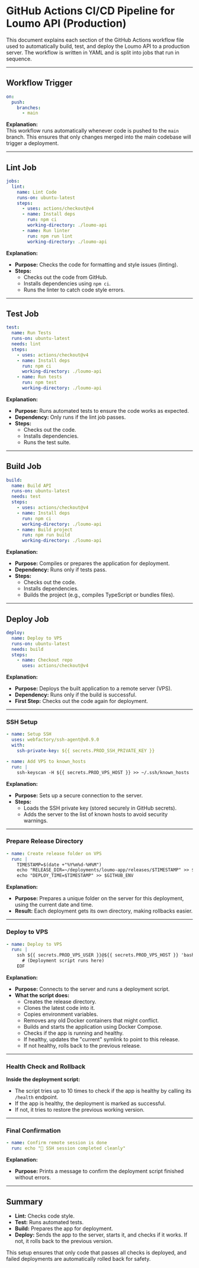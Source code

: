 # GitHub Actions CI/CD Pipeline for Loumo API (Production)

This document explains each section of the GitHub Actions workflow file used to automatically build, test, and deploy the Loumo API to a production server. The workflow is written in YAML and is split into jobs that run in sequence.

---

## Workflow Trigger

```yml
on:
  push:
    branches:
      - main
```

**Explanation:**  
This workflow runs automatically whenever code is pushed to the `main` branch. This ensures that only changes merged into the main codebase will trigger a deployment.

---

## Lint Job

```yml
jobs:
  lint:
    name: Lint Code
    runs-on: ubuntu-latest
    steps:
      - uses: actions/checkout@v4
      - name: Install deps
        run: npm ci
        working-directory: ./loumo-api
      - name: Run linter
        run: npm run lint
        working-directory: ./loumo-api
```

**Explanation:**

- **Purpose:** Checks the code for formatting and style issues (linting).
- **Steps:**
  - Checks out the code from GitHub.
  - Installs dependencies using `npm ci`.
  - Runs the linter to catch code style errors.

---

## Test Job

```yml
test:
  name: Run Tests
  runs-on: ubuntu-latest
  needs: lint
  steps:
    - uses: actions/checkout@v4
    - name: Install deps
      run: npm ci
      working-directory: ./loumo-api
    - name: Run tests
      run: npm test
      working-directory: ./loumo-api
```

**Explanation:**

- **Purpose:** Runs automated tests to ensure the code works as expected.
- **Dependency:** Only runs if the lint job passes.
- **Steps:**
  - Checks out the code.
  - Installs dependencies.
  - Runs the test suite.

---

## Build Job

```yml
build:
  name: Build API
  runs-on: ubuntu-latest
  needs: test
  steps:
    - uses: actions/checkout@v4
    - name: Install deps
      run: npm ci
      working-directory: ./loumo-api
    - name: Build project
      run: npm run build
      working-directory: ./loumo-api
```

**Explanation:**

- **Purpose:** Compiles or prepares the application for deployment.
- **Dependency:** Runs only if tests pass.
- **Steps:**
  - Checks out the code.
  - Installs dependencies.
  - Builds the project (e.g., compiles TypeScript or bundles files).

---

## Deploy Job

```yml
deploy:
  name: Deploy to VPS
  runs-on: ubuntu-latest
  needs: build
  steps:
    - name: Checkout repo
      uses: actions/checkout@v4
```

**Explanation:**

- **Purpose:** Deploys the built application to a remote server (VPS).
- **Dependency:** Runs only if the build is successful.
- **First Step:** Checks out the code again for deployment.

---

### SSH Setup

```yml
- name: Setup SSH
  uses: webfactory/ssh-agent@v0.9.0
  with:
    ssh-private-key: ${{ secrets.PROD_SSH_PRIVATE_KEY }}

- name: Add VPS to known_hosts
  run: |
    ssh-keyscan -H ${{ secrets.PROD_VPS_HOST }} >> ~/.ssh/known_hosts
```

**Explanation:**

- **Purpose:** Sets up a secure connection to the server.
- **Steps:**
  - Loads the SSH private key (stored securely in GitHub secrets).
  - Adds the server to the list of known hosts to avoid security warnings.

---

### Prepare Release Directory

```yml
- name: Create release folder on VPS
  run: |
    TIMESTAMP=$(date +"%Y%m%d-%H%M")
    echo "RELEASE_DIR=~/deployments/loumo-app/releases/$TIMESTAMP" >> $GITHUB_ENV
    echo "DEPLOY_TIME=$TIMESTAMP" >> $GITHUB_ENV
```

**Explanation:**

- **Purpose:** Prepares a unique folder on the server for this deployment, using the current date and time.
- **Result:** Each deployment gets its own directory, making rollbacks easier.

---

### Deploy to VPS

```yml
- name: Deploy to VPS
  run: |
    ssh ${{ secrets.PROD_VPS_USER }}@${{ secrets.PROD_VPS_HOST }} 'bash -s' << EOF
      # (Deployment script runs here)
    EOF
```

**Explanation:**

- **Purpose:** Connects to the server and runs a deployment script.
- **What the script does:**
  - Creates the release directory.
  - Clones the latest code into it.
  - Copies environment variables.
  - Removes any old Docker containers that might conflict.
  - Builds and starts the application using Docker Compose.
  - Checks if the app is running and healthy.
  - If healthy, updates the "current" symlink to point to this release.
  - If not healthy, rolls back to the previous release.

---

### Health Check and Rollback

**Inside the deployment script:**

- The script tries up to 10 times to check if the app is healthy by calling its `/health` endpoint.
- If the app is healthy, the deployment is marked as successful.
- If not, it tries to restore the previous working version.

---

### Final Confirmation

```yml
- name: Confirm remote session is done
  run: echo "🧠 SSH session completed cleanly"
```

**Explanation:**

- **Purpose:** Prints a message to confirm the deployment script finished without errors.

---

## Summary

- **Lint:** Checks code style.
- **Test:** Runs automated tests.
- **Build:** Prepares the app for deployment.
- **Deploy:** Sends the app to the server, starts it, and checks if it works. If not, it rolls back to the previous version.

This setup ensures that only code that passes all checks is deployed, and failed deployments are automatically rolled back for safety.

